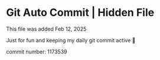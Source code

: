 # Git Auto Commit | Hidden File

This file was added Feb 12, 2025

Just for fun and keeping my daily git commit active 🤪

commit number: 1173539
